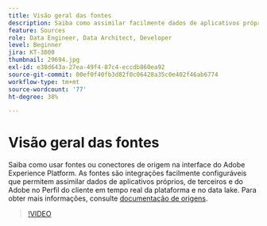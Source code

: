 ```yaml
---
title: Visão geral das fontes
description: Saiba como assimilar facilmente dados de aplicativos próprios e de terceiros da Adobe no perfil do cliente em tempo real do Platform e no data lake.
feature: Sources
role: Data Engineer, Data Architect, Developer
level: Beginner
jira: KT-3800
thumbnail: 29694.jpg
exl-id: e38d643a-27ea-49f4-87c4-eccdb860ea92
source-git-commit: 00ef0f40fb3d82f0c06428a35c0e402f46ab6774
workflow-type: tm+mt
source-wordcount: '77'
ht-degree: 38%

---
```


# Visão geral das fontes

Saiba como usar fontes ou conectores de origem na interface do Adobe Experience Platform. As fontes são integrações facilmente configuráveis que permitem assimilar dados de aplicativos próprios, de terceiros e do Adobe no Perfil do cliente em tempo real da plataforma e no data lake. Para obter mais informações, consulte [documentação de origens](https://experienceleague.adobe.com/docs/experience-platform/sources/home.html?lang=pt-BR).

>[!VIDEO](https://video.tv.adobe.com/v/29694?learn=on)
